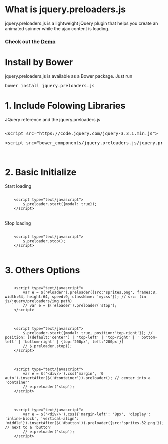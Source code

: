 
<h1>What is jquery.preloaders.js</h1>
<p>
    jquery.preloaders.js is a lightweight jQuery plugin that helps you create an animated spinner while the ajax content is loading.
</p>
<h3>Check out the <a href="http://ebenites.github.io/jquery.preloaders.js/index.html" target="_blank">Demo</a></h3>
<h1>Install by Bower</h1>
<p>jquery.preloaders.js is available as a Bower package. Just run</p>
<pre>bower install jquery.preloaders.js</pre>

<h1>1. Include Folowing Libraries</h1>
<p>JQuery reference and the jquery.preloaders.js</p>
<pre>
<p>&lt;script src="https://code.jquery.com/jquery-3.3.1.min.js"&gt;</p><p>&lt;script src="bower_components/jquery.preloaders.js/jquery.preloaders.min.js"&gt;</p>
</pre>

<h1>2. Basic Initialize</h1>
<p>Start loading</p>
<pre>
<code>
    &lt;script type="text/javascript"&gt;
        $.preloader.start({modal: true});
    &lt;/script&gt;
</code>
</pre>
<p>Stop loading</p>
<pre>
<code>
    &lt;script type="text/javascript"&gt;
        $.preloader.stop();
    &lt;/script&gt;
</code>
</pre>

<h1>3. Others Options</h1>
<pre>
<code>
    &lt;script type="text/javascript"&gt;
        var e = $('#loader').preloader({src:'sprites.png', frames:8, width:64, height:64, speed:9, className: 'mycss'}); // src: (in js/jquery/preloaders/img path)
        // var e = $('#loader').preloader('stop');
    &lt;/script&gt;
</code>

<code>
    &lt;script type="text/javascript"&gt;
        $.preloader.start({modal: true, position:'top-right'}); // position: [(default:'center') | 'top-left' | 'top-right' | ' bottom-left' | 'bottom-right' | {top:'200px', left:'200px'}]
        // $.preloader.stop();
    &lt;/script&gt;
</code>

<code>
    &lt;script type="text/javascript"&gt;
        var e = $('&lt;div/&gt;').css('margin', '0 auto').insertAfter($('#conteiner')).preloader(); // center into a 'container'
        // e.preloader('stop');
    &lt;/script&gt;
</code>

<code>
    &lt;script type="text/javascript"&gt;
        var e = $('&lt;div/&gt;').css({'margin-left': '8px', 'display': 'inline-block', 'vertical-align': 'middle'}).insertAfter($('#button')).preloader({src:'sprites.32.png'});   // next to a 'button'
        // e.preloader('stop');
    &lt;/script&gt;
</code>
</pre>
